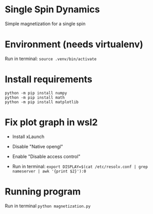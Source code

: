 # Single Spin Dynamics
Simple magnetization for a single spin

# Environment (needs virtualenv)

Run in terminal: `source .venv/bin/activate`

# Install requirements

```
python -m pip install numpy
python -m pip install math
python -m pip install matplotlib
```

# Fix plot graph in wsl2

- Install xLaunch

- Disable "Native opengl"

- Enable "Disable access control"

- Run in terminal: `export DISPLAY=$(cat /etc/resolv.conf | grep nameserver | awk '{print $2}'):0`

# Running program

Run in terminal `python magnetization.py`
